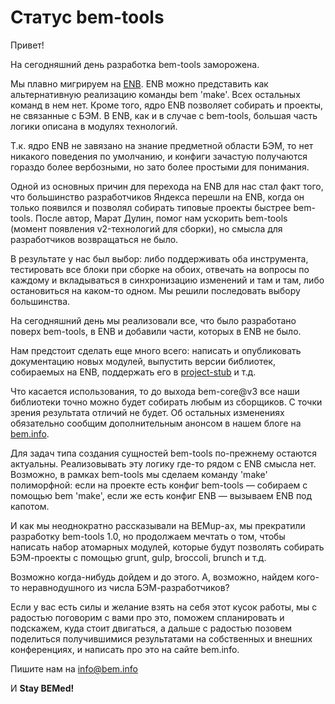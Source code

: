 # Статус bem-tools

Привет!

На сегодняшний день разработка bem-tools заморожена.

Мы плавно мигрируем на [ENB](https://ru.bem.info/toolbox/enb/). ENB можно представить как альтернативную реализацию команды bem 'make'. Всех остальных команд в нем нет. Кроме того, ядро ENB позволяет собирать и проекты, не связанные с БЭМ. В ENB, как и в случае с bem-tools, большая часть логики описана в модулях технологий.

Т.к. ядро ENB не завязано на знание предметной области БЭМ, то нет никакого поведения по умолчанию, и конфиги зачастую получаются гораздо более вербозными, но зато более простыми для понимания.

Одной из основных причин для перехода на ENB для нас стал факт того, что большинство разработчиков Яндекса перешли на ENB, когда он только появился и позволял собирать типовые проекты быстрее bem-tools. После автор, Марат Дулин, помог нам ускорить bem-tools (момент появления v2-технологий для сборки), но смысла для разработчиков возвращаться не было.

В результате у нас был выбор: либо поддерживать оба инструмента, тестировать все блоки при сборке на обоих, отвечать на вопросы по каждому и вкладываться в синхронизацию изменений и там и там, либо остановиться на каком-то одном. Мы решили последовать выбору большинства.

На сегодняшний день мы реализовали все, что было разработано поверх bem-tools, в ENB и добавили части, которых в ENB не было.

Нам предстоит сделать еще много всего: написать и опубликовать документацию новых модулей, выпустить версии библиотек, собираемых на ENB, поддержать его в [project-stub](https://ru.bem.info/tutorials/project-stub/) и т.д.

Что касается использования, то до выхода bem-core@v3 все наши библиотеки точно можно будет собирать любым из сборщиков. С точки зрения результата отличий не будет. Об остальных изменениях обязательно сообщим дополнительным анонсом в нашем блоге на [bem.info](https://ru.bem.info/blog).

Для задач типа создания сущностей bem-tools по-прежнему остаются актуальны. Реализовывать эту логику где-то рядом с ENB смысла нет. Возможно, в рамках bem-tools мы сделаем команду 'make' полиморфной: если на проекте есть конфиг bem-tools — собираем с помощью bem 'make', если же есть конфиг ENB — вызываем ENB под капотом.

И как мы неоднократно рассказывали на BEMup-ах, мы прекратили разработку bem-tools 1.0, но продолжаем мечтать о том, чтобы написать набор атомарных модулей, которые будут позволять собирать БЭМ-проекты с помощью grunt, gulp, broccoli, brunch и т.д.

Возможно когда-нибудь дойдем и до этого. А, возможно, найдем кого-то неравнодушного из числа БЭМ-разработчиков?

Если у вас есть силы и желание взять на себя этот кусок работы, мы с радостью поговорим с вами про это, поможем спланировать и подскажем, куда стоит двигаться, а дальше с радостью позовем поделиться получившимися результатами на собственных и внешних конференциях, и написать про это на сайте bem.info.

Пишите нам на [info@bem.info](mailto:info@bem.info)

И **Stay BEMed!**
